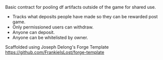 Basic contract for pooling df artifacts outside of the game for shared use.

- Tracks what deposits people have made so they can be rewarded post game.
- Only permissioned users can withdraw.
- Anyone can deposit.
- Anyone can be whitelisted by owner.

Scaffolded using Joseph Delong's Forge Template https://github.com/FrankieIsLost/forge-template

